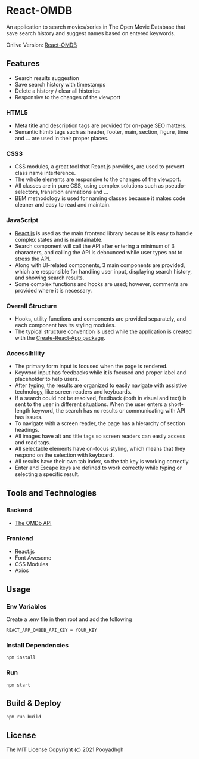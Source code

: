 # React-OMDB

An application to search movies/series in The Open Movie Database that save search history and suggest names based on entered keywords.

Onlive Version: [React-OMDB](https://bit.ly/3mYGFzH)

## Features

- Search results suggestion
- Save search history with timestamps
- Delete a history / clear all histories
- Responsive to the changes of the viewport

### HTML5

- Meta title and description tags are provided for on-page SEO matters.
- Semantic html5 tags such as header, footer, main, section, figure, time and … are used in their proper places.

### CSS3

- CSS modules, a great tool that React.js provides, are used to prevent class name interference.
- The whole elements are responsive to the changes of the viewport.
- All classes are in pure CSS, using complex solutions such as pseudo-selectors, transition animations and …
- BEM methodology is used for naming classes because it makes code cleaner and easy to read and maintain.

### JavaScript

- [React.js](https://reactjs.org/) is used as the main frontend library because it is easy to handle complex states and is maintainable.
- Search component will call the API after entering a minimum of 3 characters, and calling the API is debounced while user types not to stress the API.
- Along with UI-related components, 3 main components are provided, which are responsible for handling user input, displaying search history, and showing search results.
- Some complex functions and hooks are used; however, comments are provided where it is necessary.

### Overall Structure

- Hooks, utility functions and components are provided separately, and each component has its styling modules.
- The typical structure convention is used while the application is created with the [Create-React-App package](https://create-react-app.dev/).

### Accessibility

- The primary form input is focused when the page is rendered.
- Keyword input has feedbacks while it is focused and proper label and placeholder to help users.
- After typing, the results are organized to easily navigate with assistive technology, like screen readers and keyboards.
- If a search could not be resolved, feedback (both in visual and text) is sent to the user in different situations. When the user enters a short-length keyword, the search has no results or communicating with API has issues.
- To navigate with a screen reader, the page has a hierarchy of section headings.
- All images have alt and title tags so screen readers can easily access and read tags.
- All selectable elements have on-focus styling, which means that they respond on the selection with keyboard.
- All results have their own tab index, so the tab key is working correctly.
- Enter and Escape keys are defined to work correctly while typing or selecting a specific result.

## Tools and Technologies

### Backend

- [The OMDb API](http://www.omdbapi.com/)

### Frontend

- React.js
- Font Awesome
- CSS Modules
- Axios

## Usage

### Env Variables

Create a .env file in then root and add the following

```
REACT_APP_OMBDB_API_KEY = YOUR_KEY

```

### Install Dependencies

```
npm install
```

### Run

```
npm start
```

## Build & Deploy

```
npm run build
```

## License

The MIT License
Copyright (c) 2021 Pooyadhgh
